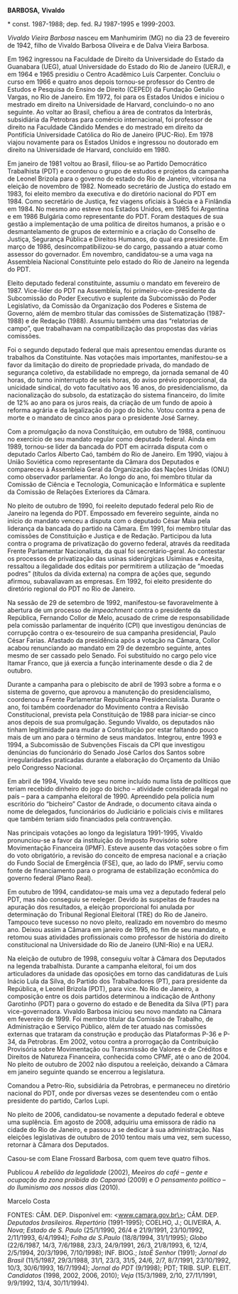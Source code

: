 **BARBOSA,** **Vivaldo**

\* const. 1987-1988; dep. fed. RJ 1987-1995 e 1999-2003.

*Vivaldo Vieira Barbosa* nasceu em Manhumirim (MG) no dia 23 de
fevereiro de 1942, filho de Vivaldo Barbosa Oliveira e de Dalva Vieira
Barbosa.

Em 1962 ingressou na Faculdade de Direito da Universidade do Estado da
Guanabara (UEG), atual Universidade do Estado do Rio de Janeiro (UERJ),
e em 1964 e 1965 presidiu o Centro Acadêmico Luís Carpenter. Concluiu o
curso em 1966 e quatro anos depois tornou-se professor do Centro de
Estudos e Pesquisa do Ensino de Direito (CEPED) da Fundação Getulio
Vargas, no Rio de Janeiro. Em 1972, foi para os Estados Unidos e iniciou
o mestrado em direito na Universidade de Harvard, concluindo-o no ano
seguinte. Ao voltar ao Brasil, chefiou a área de contratos da Interbrás,
subsidiária da Petrobras para comércio internacional, foi professor de
direito na Faculdade Cândido Mendes e do mestrado em direito da
Pontifícia Universidade Católica do Rio de Janeiro (PUC-Rio). Em 1978
viajou novamente para os Estados Unidos e ingressou no doutorado em
direito na Universidade de Harvard, concluído em 1980.

Em janeiro de 1981 voltou ao Brasil, filiou-se ao Partido Democrático
Trabalhista (PDT) e coordenou o grupo de estudos e projetos da campanha
de Leonel Brizola para o governo do estado do Rio de Janeiro, vitoriosa
na eleição de novembro de 1982. Nomeado secretário de Justiça do estado
em 1983, foi eleito membro da executiva e do diretório nacional do PDT
em 1984. Como secretário de Justiça, fez viagens oficiais à Suécia e à
Finlândia em 1984. No mesmo ano esteve nos Estados Unidos, em 1985 foi
Argentina e em 1986 Bulgária como representante do PDT. Foram destaques
de sua gestão a implementação de uma política de direitos humanos, a
prisão e o desmantelamento de grupos de extermínio e a criação do
Conselho de Justiça, Segurança Pública e Direitos Humanos, do qual era
presidente. Em março de 1986, desincompatibilizou-se do cargo, passando
a atuar como assessor do governador. Em novembro, candidatou-se a uma
vaga na Assembleia Nacional Constituinte pelo estado do Rio de Janeiro
na legenda do PDT.

Eleito deputado federal constituinte, assumiu o mandato em fevereiro de
1987. Vice-líder do PDT na Assembleia, foi primeiro-vice-presidente da
Subcomissão do Poder Executivo e suplente da Subcomissão do Poder
Legislativo, da Comissão da Organização dos Poderes e Sistema de
Governo, além de membro titular das comissões de Sistematização
(1987-1988) e de Redação (1988). Assumiu também uma das “relatorias de
campo”, que trabalhavam na compatibilização das propostas das várias
comissões.

Foi o segundo deputado federal que mais apresentou emendas durante os
trabalhos da Constituinte. Nas votações mais importantes, manifestou-se
a favor da limitação do direito de propriedade privada, do mandado de
segurança coletivo, da estabilidade no emprego, da jornada semanal de 40
horas, do turno ininterrupto de seis horas, do aviso prévio
proporcional, da unicidade sindical, do voto facultativo aos 16 anos, do
presidencialismo, da nacionalização do subsolo, da estatização do
sistema financeiro, do limite de 12% ao ano para os juros reais, da
criação de um fundo de apoio à reforma agrária e da legalização do jogo
do bicho. Votou contra a pena de morte e o mandato de cinco anos para o
presidente José Sarney.

Com a promulgação da nova Constituição, em outubro de 1988, continuou no
exercício de seu mandato regular como deputado federal. Ainda em 1989,
tornou-se líder da bancada do PDT em acirrada disputa com o deputado
Carlos Alberto Caó, também do Rio de Janeiro. Em 1990, viajou à União
Soviética como representante da Câmara dos Deputados e compareceu à
Assembleia Geral da Organização das Nações Unidas (ONU) como observador
parlamentar. Ao longo do ano, foi membro titular da Comissão de Ciência
e Tecnologia, Comunicação e Informática e suplente da Comissão de
Relações Exteriores da Câmara.

No pleito de outubro de 1990, foi reeleito deputado federal pelo Rio de
Janeiro na legenda do PDT. Empossado em fevereiro seguinte, ainda no
início do mandato venceu a disputa com o deputado César Maia pela
liderança da bancada do partido na Câmara. Em 1991, foi membro titular
das comissões de Constituição e Justiça e de Redação. Participou da luta
contra o programa de privatização do governo federal, através da
reeditada Frente Parlamentar Nacionalista, da qual foi secretário-geral.
Ao contestar os processos de privatização das usinas siderúrgicas
Usiminas e Acesita, ressaltou a ilegalidade dos editais por permitirem a
utilização de “moedas podres” (títulos da dívida externa) na compra de
ações que, segundo afirmou, subavaliavam as empresas. Em 1992, foi
eleito presidente do diretório regional do PDT no Rio de Janeiro.

Na sessão de 29 de setembro de 1992, manifestou-se favoravelmente à
abertura de um processo de *impeachment* contra o presidente da
República, Fernando Collor de Melo, acusado de crime de responsabilidade
pela comissão parlamentar de inquérito (CPI) que investigou denúncias de
corrupção contra o ex-tesoureiro de sua campanha presidencial, Paulo
César Farias. Afastado da presidência após a votação na Câmara, Collor
acabou renunciando ao mandato em 29 de dezembro seguinte, antes mesmo de
ser cassado pelo Senado. Foi substituído no cargo pelo vice Itamar
Franco, que já exercia a função interinamente desde o dia 2 de outubro.

Durante a campanha para o plebiscito de abril de 1993 sobre a forma e o
sistema de governo, que aprovou a manutenção do presidencialismo,
coordenou a Frente Parlamentar Republicana Presidencialista. Durante o
ano, foi também coordenador do Movimento contra a Revisão
Constitucional, prevista pela Constituição de 1988 para iniciar-se cinco
anos depois de sua promulgação. Segundo Vivaldo, os deputados não tinham
legitimidade para mudar a Constituição por estar faltando pouco mais de
um ano para o término de seus mandatos. Integrou, entre 1993 e 1994, a
Subcomissão de Subvenções Fiscais da CPI que investigou denúncias do
funcionário do Senado José Carlos dos Santos sobre irregularidades
praticadas durante a elaboração do Orçamento da União pelo Congresso
Nacional.

Em abril de 1994, Vivaldo teve seu nome incluído numa lista de políticos
que teriam recebido dinheiro do jogo do bicho – atividade considerada
ilegal no país – para a campanha eleitoral de 1990. Apreendido pela
polícia num escritório do “bicheiro” Castor de Andrade, o documento
citava ainda o nome de delegados, funcionários do Judiciário e policiais
civis e militares que também teriam sido financiados pela contravenção.

Nas principais votações ao longo da legislatura 1991-1995, Vivaldo
pronunciou-se a favor da instituição do Imposto Provisório sobre
Movimentação Financeira (IPMF). Esteve ausente das votações sobre o fim
do voto obrigatório, a revisão do conceito de empresa nacional e a
criação do Fundo Social de Emergência (FSE), que, ao lado do IPMF,
serviu como fonte de financiamento para o programa de estabilização
econômica do governo federal (Plano Real).

Em outubro de 1994, candidatou-se mais uma vez a deputado federal pelo
PDT, mas não conseguiu se reeleger. Devido às suspeitas de fraudes na
apuração dos resultados, a eleição proporcional foi anulada por
determinação do Tribunal Regional Eleitoral (TRE) do Rio de Janeiro.
Tampouco teve sucesso no novo pleito, realizado em novembro do mesmo
ano. Deixou assim a Câmara em janeiro de 1995, no fim de seu mandato, e
retomou suas atividades profissionais como professor de história do
direito constitucional na Universidade do Rio de Janeiro (UNI-Rio) e na
UERJ.

Na eleição de outubro de 1998, conseguiu voltar à Câmara dos Deputados
na legenda trabalhista. Durante a campanha eleitoral, foi um dos
articuladores da unidade das oposições em torno das candidaturas de Luís
Inácio Lula da Silva, do Partido dos Trabalhadores (PT), para presidente
da República, e Leonel Brizola (PDT), para vice. No Rio de Janeiro, a
composição entre os dois partidos determinou a indicação de Anthony
Garotinho (PDT) para o governo do estado e de Benedita da Silva (PT)
para vice-governadora. Vivaldo Barbosa iniciou seu novo mandato na
Câmara em fevereiro de 1999. Foi membro titular da Comissão de Trabalho,
de Administração e Serviço Público, além de ter atuado nas comissões
externas que trataram da construção e produção das Plataformas P-36 e
P-34, da Petrobras. Em 2002, votou contra a prorrogação da Contribuição
Provisória sobre Movimentação ou Transmissão de Valores e de Créditos e
Direitos de Natureza Financeira, conhecida como CPMF, até o ano de 2004.
No pleito de outubro de 2002 não disputou a reeleição, deixando a Câmara
em janeiro seguinte quando se encerrou a legislatura.

Comandou a Petro-Rio, subsidiária da Petrobras, e permaneceu no
diretório nacional do PDT, onde por diversas vezes se desentendeu com o
então presidente do partido, Carlos Lupi.

No pleito de 2006, candidatou-se novamente a deputado federal e obteve
uma suplência. Em agosto de 2008, adquiriu uma emissora de rádio na
cidade do Rio de Janeiro, e passou a se dedicar à sua administração. Nas
eleições legislativas de outubro de 2010 tentou mais uma vez, sem
sucesso, retornar à Câmara dos Deputados.

Casou-se com Elane Frossard Barbosa, com quem teve quatro filhos.

Publicou *A rebelião da legalidade* (2002), *Meeiros do café – gente e
ocupação da zona proibida do Caparaó* (2009) e *O pensamento político –
do Iluminismo aos nossos dias* (2010).

Marcelo Costa

FONTES: CÂM. DEP. Disponível em: \<www.camara.gov.br\>; CÂM. DEP.
*Deputados brasileiros. Repertório* (1991-1995); COELHO, J.; OLIVEIRA,
A. *Nova*; *Estado de S. Paulo* (25/1/1990, 26/4 e 21/9/1991,
23/10/1992, 2/11/1993, 6/4/1994); *Folha de S.Paulo* (18/8/1994,
31/1/1995); *Globo* (22/6/1987, 14/3, 7/6/1988, 23/3, 24/9/1991, 26/3,
21/8/1993, 6, 12/4, 2/5/1994, 20/3/1996, 7/10/1998); INF. BIOG.; *IstoÉ
Senhor* (1991); *Jornal do Brasil* (11/5/1987, 29/3/1988, 31/1, 23/3,
31/5, 24/6, 2/7, 8/7/1991, 23/10/1992, 10/3, 30/6/1993, 16/7/1994);
*Jornal do PDT* (9/1998); PDT; TRIB. SUP. ELEIT. *Candidatos* (1998,
2002, 2006, 2010); *Veja* (15/3/1989, 2/10, 27/11/1991, 9/9/1992, 13/4,
30/11/1994).
